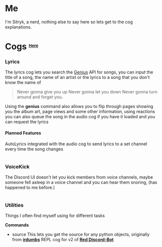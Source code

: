 <html>
    <title>Sit Cogs V3</title>
</html>

# Me

I'm Sitryk, a nerd, nothing else to say here so lets get to the cog explanations.

# Cogs <sup><sub><sup><sub>[Here](github.com/Sitryk/sitcogsv3)</sub></sup></sub></sup>

### Lyrics

The lyrics cog lets you search the [Genius](genius) API for songs, you can input the title of a song, the name of an artist or the lyrics to a song that you don't know the name of
> Never gonna give you up
> Never gonna let you down
> Never gonna turn around and forget you.

Using the **genius** command also allows you to flip through pages showing you the album art, page views and some other information, using reactions you can also queue the song in the audio cog if you have it loaded and you can request the lyrics

#### Planned Features

AutoLyrics integrated with the audio cog to send lyrics to a set channel every time the song changes
<br>
<br>

### VoiceKick

The Discord UI doesn't let you kick members from voice channels, maybe someone fell asleep in a voice channel and you can hear them snoring, (has happened to me before.)
<br>
<br>

### Utilities

Things I often find myself using for different tasks

**Commands**
    
 - source
  This lets you get the source for any python objects, originally from **[irdumbs](irdumbs)** REPL cog for v2 of **[Red Discord-Bot](red)**


[genius]: https://genius.com
[irdumbs]: https://github.com/irdumbs
[red]: https://github.com/Cog-Creators/Red-DiscordBot
